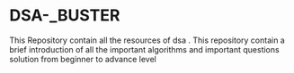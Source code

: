 # DSA-_BUSTER
This Repository contain all the resources  of  dsa . This repository contain a brief introduction of all the important algorithms and important questions solution from beginner to advance level
